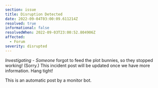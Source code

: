```yaml
---
section: issue
title: Disruption Detected
date: 2022-09-04T03:00:09.611214Z
resolved: true
informational: false
resolvedWhen: 2022-09-03T23:00:52.804906Z
affected:
  - Forum
severity: disrupted
---
```

*Investigating* - _Someone_ forgot to feed the plot bunnies, so they stopped working! (Sorry.) This incident post will be updated once we have more information. Hang tight!

This is an automatic post by a monitor bot.
        